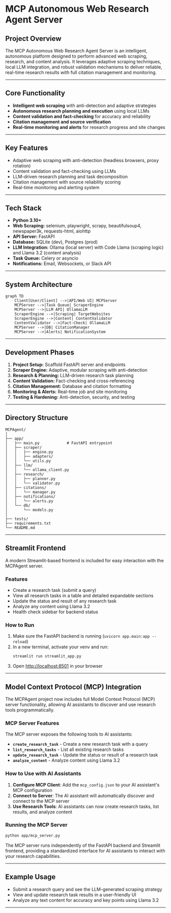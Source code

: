 # MCP Autonomous Web Research Agent Server

## Project Overview

The MCP Autonomous Web Research Agent Server is an intelligent, autonomous platform designed to perform advanced web scraping, research, and content analysis. It leverages adaptive scraping techniques, local LLM integration, and robust validation mechanisms to deliver reliable, real-time research results with full citation management and monitoring.

---

## Core Functionality
- **Intelligent web scraping** with anti-detection and adaptive strategies
- **Autonomous research planning and execution** using local LLMs
- **Content validation and fact-checking** for accuracy and reliability
- **Citation management and source verification**
- **Real-time monitoring and alerts** for research progress and site changes

---

## Key Features
- Adaptive web scraping with anti-detection (headless browsers, proxy rotation)
- Content validation and fact-checking using LLMs
- LLM-driven research planning and task decomposition
- Citation management with source reliability scoring
- Real-time monitoring and alerting system

---

## Tech Stack
- **Python 3.10+**
- **Web Scraping:** selenium, playwright, scrapy, beautifulsoup4, newspaper3k, requests-html, aiohttp
- **API Server:** FastAPI
- **Database:** SQLite (dev), Postgres (prod)
- **LLM Integration:** Ollama (local server) with Code Llama (scraping logic) and Llama 3.2 (content analysis)
- **Task Queue:** Celery or asyncio
- **Notifications:** Email, Websockets, or Slack API

---

## System Architecture

```
graph TD
    Client[User/Client] -->|API/Web UI| MCPServer
    MCPServer -->|Task Queue| ScraperEngine
    MCPServer -->|LLM API| OllamaLLM
    ScraperEngine -->|Scraping| TargetWebsites
    ScraperEngine -->|Content| ContentValidator
    ContentValidator -->|Fact-Check| OllamaLLM
    MCPServer -->|DB| CitationManager
    MCPServer -->|Alerts| NotificationSystem
```

---

## Development Phases
1. **Project Setup:** Scaffold FastAPI server and endpoints
2. **Scraper Engine:** Adaptive, modular scraping with anti-detection
3. **Research & Planning:** LLM-driven research task planning
4. **Content Validation:** Fact-checking and cross-referencing
5. **Citation Management:** Database and citation formatting
6. **Monitoring & Alerts:** Real-time job and site monitoring
7. **Testing & Hardening:** Anti-detection, security, and testing

---

## Directory Structure

```
MCPAgent/
│
├── app/
│   ├── main.py            # FastAPI entrypoint
│   ├── scraper/
│   │   ├── engine.py
│   │   ├── adapters/
│   │   └── utils.py
│   ├── llm/
│   │   └── ollama_client.py
│   ├── research/
│   │   ├── planner.py
│   │   └── validator.py
│   ├── citations/
│   │   └── manager.py
│   ├── notifications/
│   │   └── alerts.py
│   └── db/
│       └── models.py
│
├── tests/
├── requirements.txt
└── README.md
```

---

## Streamlit Frontend

A modern Streamlit-based frontend is included for easy interaction with the MCPAgent server.

### Features
- Create a research task (submit a query)
- View all research tasks in a table and detailed expandable sections
- Update the status and result of any research task
- Analyze any content using Llama 3.2
- Health check sidebar for backend status

### How to Run
1. Make sure the FastAPI backend is running (`uvicorn app.main:app --reload`)
2. In a new terminal, activate your venv and run:
   ```sh
   streamlit run streamlit_app.py
   ```
3. Open [http://localhost:8501](http://localhost:8501) in your browser

---

## Model Context Protocol (MCP) Integration

The MCPAgent project now includes full Model Context Protocol (MCP) server functionality, allowing AI assistants to discover and use research tools programmatically.

### MCP Server Features

The MCP server exposes the following tools to AI assistants:

- **`create_research_task`** - Create a new research task with a query
- **`list_research_tasks`** - List all existing research tasks
- **`update_research_task`** - Update the status or result of a research task
- **`analyze_content`** - Analyze content using Llama 3.2

### How to Use with AI Assistants

1. **Configure MCP Client**: Add the `mcp_config.json` to your AI assistant's MCP configuration
2. **Connect to Server**: The AI assistant will automatically discover and connect to the MCP server
3. **Use Research Tools**: AI assistants can now create research tasks, list results, and analyze content

### Running the MCP Server

```sh
python app/mcp_server.py
```

The MCP server runs independently of the FastAPI backend and Streamlit frontend, providing a standardized interface for AI assistants to interact with your research capabilities.

---

## Example Usage

- Submit a research query and see the LLM-generated scraping strategy
- View and update research task results in a user-friendly UI
- Analyze any text content for accuracy and key points using Llama 3.2

---
